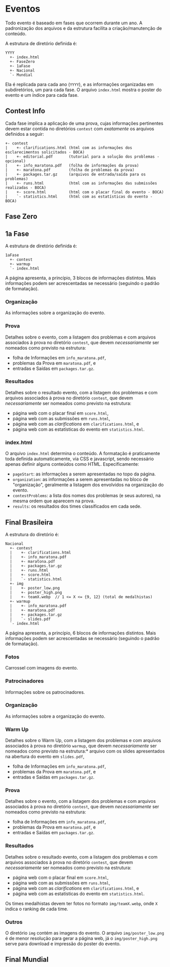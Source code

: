 # Eventos

Todo evento é baseado em fases que ocorrem durante um ano. A padronização dos arquivos e da estrutura facilita a criação/manutenção de conteúdo.

A estrutura de diretório definida é:
```
YYYY
  +- index.html
  +- FaseZero
  +- 1aFase
  +- Nacional
  `- Mundial
```

Ela é replicada para cada ano (`YYYY`), e as informações organizadas em subdiretórios, um para cada fase. O arquivo `index.html` mostra o poster do evento e um índice para cada fase.

## Contest Info

Cada fase implica a aplicação de uma prova, cujas informações pertinentes devem estar contida no diretórios `contest` com *exatamente* os arquivos definidos a seguir:
```
+- contest
|    +- clarifications.html (html com as informações dos esclarecimentos solicitados - BOCA)
|    +- editorial.pdf       (tutorial para a solução dos problemas - opcional)
|    +- info_maratona.pdf   (folha de informações da prova)
|    +- maratona.pdf        (folha de problemas da prova)
|    +- packages.tar.gz     (arquivos de entrada/saída para os problemas)
|    +- runs.html           (html com as informações das submissões realizadas - BOCA)
|    +- score.html          (html com o placar final do evento - BOCA)
|    `- statistics.html     (html com as estatísticas do evento - BOCA)
```

## Fase Zero


## 1a Fase

A estrutura de diretório definida é:
```
1aFase
  +- contest
  +- warmup
  `- index.html
```

A página apresenta, a princípio, 3 blocos de informações distintos. Mais informações podem ser acrescentadas se necessário (seguindo o padrão de formatação).

### Organização

As informações sobre a organização do evento.

### Prova

Detalhes sobre o evento, com a listagem dos problemas e com arquivos associados à prova no diretório `contest`, que devem *necessariamente* ser nomeados como previsto na estrutura:
* folha de Informações em `info_maratona.pdf`,
* problemas da Prova em `maratona.pdf`, e
* entradas e Saídas em `packages.tar.gz`.

### Resultados

Detalhes sobre o resultado evento, com a listagem dos problemas e com arquivos associados à prova no diretório `contest`, que devem *necessariamente* ser nomeados como previsto na estrutura:
* página web com o placar final em `score.html`,
* página web com as submissões em `runs.html`,
* página web com as _clarifications_ em `clarifications.html`, e
* página web com as estatísticas do evento em `statistics.html`.

### index.html

O arquivo `index.html` determina o conteúdo. A formatação é praticamente toda definida automaticamente, via CSS e javascript, sendo necessário apenas definir alguns conteúdos como HTML. Especificamente:
* `pageStart`: as informações a serem apresentadas no topo da página.
* `organization`: as informações a serem apresentadas no bloco de "organização", geralmente a listagem dos envolvidos na organização do evento.
* `contestProblems`: a lista dos nomes dos problemas (e seus autores), na mesma ordem que aparecem na prova.
* `results`: os resultados dos times classificados em cada sede.

## Final Brasileira

A estrutura do diretório é:
```
Nacional
  +- contest
  |    +- clarifications.html
  |    +- info_maratona.pdf
  |    +- maratona.pdf
  |    +- packages.tar.gz
  |    +- runs.html
  |    +- score.html
  |    `- statistics.html
  +- img
  |    +- poster_low.png
  |    +- poster_high.png
  |    +- teamX.webp  // 1 <= X <= {9, 12} (total de medalhistas)
  +- warmup
  |    +- info_maratona.pdf
  |    +- maratona.pdf
  |    +- packages.tar.gz
  |    `- slides.pdf
  `- index.html
```

A página apresenta, a princípio, 6 blocos de informações distintos. Mais informações podem ser acrescentadas se necessário (seguindo o padrão de formatação).

### Fotos

Carrossel com imagens do evento.

### Patrocinadores

Informações sobre os patrocinadores.

### Organização

As informações sobre a organização do evento.

### Warm Up

Detalhes sobre o Warm Up, com a listagem dos problemas e com arquivos associados à prova no diretório `warmup`, que devem *necessariamente* ser nomeados como previsto na estrutura:* arquivo com os slides apresentados na abertura do evento em `slides.pdf`,
* folha de Informações em `info_maratona.pdf`,
* problemas da Prova em `maratona.pdf`, e
* entradas e Saídas em `packages.tar.gz`.

### Prova

Detalhes sobre o evento, com a listagem dos problemas e com arquivos associados à prova no diretório `contest`, que devem *necessariamente* ser nomeados como previsto na estrutura:
* folha de Informações em `info_maratona.pdf`,
* problemas da Prova em `maratona.pdf`, e
* entradas e Saídas em `packages.tar.gz`.

### Resultados

Detalhes sobre o resultado evento, com a listagem dos problemas e com arquivos associados à prova no diretório `contest`, que devem *necessariamente* ser nomeados como previsto na estrutura:
* página web com o placar final em `score.html`,
* página web com as submissões em `runs.html`,
* página web com as _clarifications_ em `clarifications.html`, e
* página web com as estatísticas do evento em `statistics.html`.

Os times medalhistas devem ter fotos no formato `img/teamX.webp`, onde `X` indica o ranking de cada time.

### Outros

O diretório `img` contém as imagens do evento. O arquivo `img/poster_low.png` é de menor resolução para gerar a página web, já o `img/poster_high.png` serve para download e impressão do poster do evento.

## Final Mundial

